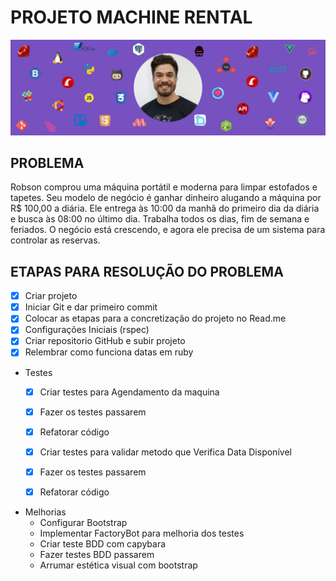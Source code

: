 # PROJETO MACHINE RENTAL

![technologies](https://github.com/andrePereira11/machine_rental/blob/master/Neon%20Strings%20Design%20Studio.png)

## PROBLEMA

Robson comprou uma máquina portátil e moderna para limpar estofados e tapetes.
Seu modelo de negócio é ganhar dinheiro alugando a máquina por R$ 100,00 a diária.
Ele entrega às 10:00 da manhã do primeiro dia da diária e busca às 08:00 no último dia.
Trabalha todos os dias, fim de semana e feriados.
O negócio está crescendo, e agora ele precisa de um sistema para controlar as reservas.

## ETAPAS PARA RESOLUÇÃO DO PROBLEMA

- [x]  Criar projeto
- [x]  Iniciar Git e dar primeiro commit
- [x]  Colocar as etapas para a concretização do projeto no Read.me
- [x]  Configurações Iniciais (rspec)
- [x]  Criar repositorio GitHub e subir projeto
- [x]  Relembrar como funciona datas em ruby

- Testes
  - [x]  Criar testes para Agendamento da maquina
  - [x]  Fazer os testes passarem
  - [x]  Refatorar código
  - [x]  Criar testes para validar metodo que Verifica Data Disponível
  - [x]  Fazer os testes passarem
  - [x]  Refatorar código


- Melhorias
  *  Configurar Bootstrap
  *  Implementar FactoryBot para melhoria dos testes
  *  Criar teste BDD com capybara 
  *  Fazer testes BDD passarem
  *  Arrumar estética visual com bootstrap


